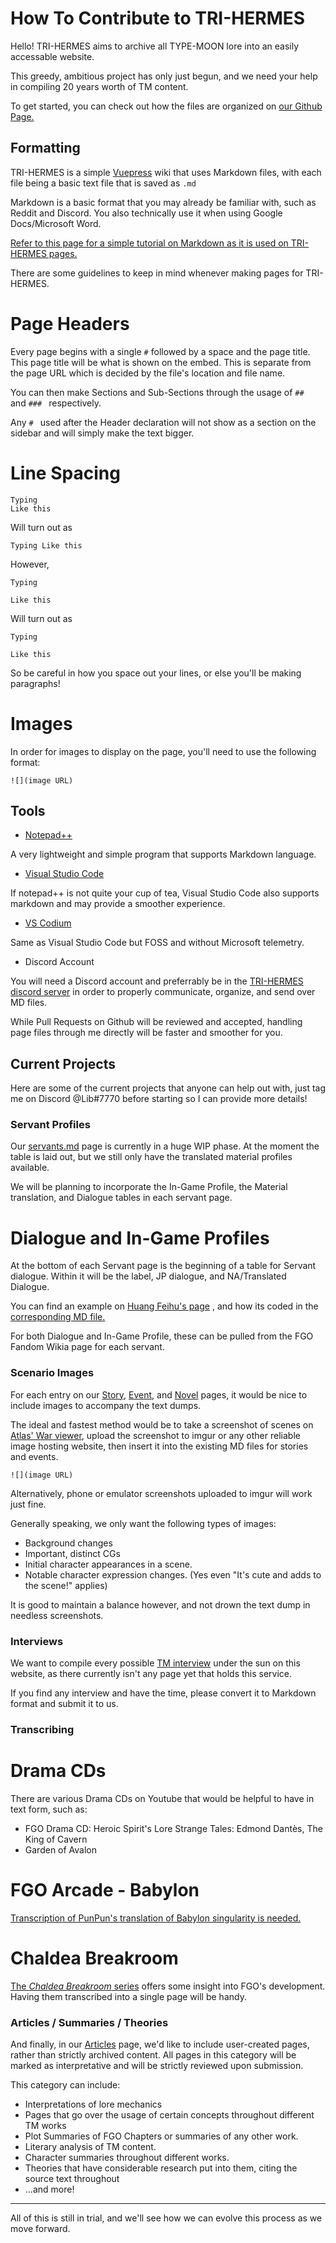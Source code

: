 # How To Contribute to TRI-HERMES  
  
Hello! TRI-HERMES aims to archive all TYPE-MOON lore into an easily accessable website.   
  
This greedy, ambitious project has only just begun, and we need your help in compiling 20 years worth of TM content.  
  
To get started, you can check out how the files are organized on [our Github Page.](https://github.com/r-grandorder/tri-hermes)  
  
  
## Formatting  
  
TRI-HERMES is a simple [Vuepress](https://v2.vuepress.vuejs.org/) wiki that uses Markdown files, with each file being a basic text file that is saved as `.md`  
  
Markdown is a basic format that you may already be familiar with, such as Reddit and Discord. You also technically use it when using Google Docs/Microsoft Word.  
  
[Refer to this page for a simple tutorial on Markdown as it is used on TRI-HERMES pages.](https://markdown-it.github.io/)  
  
There are some guidelines to keep in mind whenever making pages for TRI-HERMES.  
  
# Page Headers  
  
Every page begins with a single `#` followed by a space and the page title. This page title will be what is shown on the embed. This is separate from the page URL which is decided by the file's location and file name.  
  
You can then make Sections and Sub-Sections through the usage of `## ` and `### ` respectively.   
  
Any `# ` used after the Header declaration will not show as a section on the sidebar and will simply make the text bigger.  
  
# Line Spacing  
  
	Typing  
	Like this  
  
Will turn out as  
  
`Typing Like this`  
  
However,  
  
	Typing  
	  
	Like this  
  
Will turn out as  
  
`Typing`  
  
`Like this`  
  
So be careful in how you space out your lines, or else you'll be making paragraphs!  
  
# Images  
  
In order for images to display on the page, you'll need to use the following format:  
  
`![](image URL)`  
  
  
## Tools  
  
* [Notepad++](https://notepad-plus-plus.org/downloads/)  
  
A very lightweight and simple program that supports Markdown language.   
  
* [Visual Studio Code](https://code.visualstudio.com/)  
  
If notepad++ is not quite your cup of tea, Visual Studio Code also supports markdown and may provide a smoother experience.  
  
* [VS Codium](https://vscodium.com/)  
  
Same as Visual Studio Code but FOSS and without Microsoft telemetry.  
  
* Discord Account  
  
You will need a Discord account and preferrably be in the [TRI-HERMES discord server](https://discord.gg/GzxxEwjzpU) in order to properly communicate, organize, and send over MD files.  
  
While Pull Requests on Github will be reviewed and accepted, handling page files through me directly will be faster and smoother for you.  
  
## Current Projects  
  
Here are some of the current projects that anyone can help out with, just tag me on Discord @Lib#7770 before starting so I can provide more details!  
  
### Servant Profiles  
  
Our [servants.md](https://tri-hermes.org/servants.html) page is currently in a huge WIP phase. At the moment the table is laid out, but we still only have the translated material profiles available.  
  
We will be planning to incorporate the In-Game Profile, the Material translation, and Dialogue tables in each servant page.  
  
# Dialogue and In-Game Profiles  
  
At the bottom of each Servant page is the beginning of a table for Servant dialogue. Within it will be the label, JP dialogue, and NA/Translated Dialogue.  
  
You can find an example on [Huang Feihu's page](https://tri-hermes.org/Servants/Profiles/Huang-Feihu.html) , and how its coded in the [corresponding MD file.](https://github.com/r-grandorder/tri-hermes/edit/main/src/Servants/Profiles/Huang-Feihu.md)  
  
For both Dialogue and In-Game Profile, these can be pulled from the FGO Fandom Wikia page for each servant.  
  
### Scenario Images  
  
For each entry on our [Story](https://tri-hermes.org/story.html), [Event](https://tri-hermes.org/events.html), and [Novel](https://tri-hermes.org/novels.html) pages, it would be nice to include images to accompany the text dumps.  
  
The ideal and fastest method would be to take a screenshot of scenes on [Atlas' War viewer](https://apps.atlasacademy.io/db/JP/wars), upload the screenshot to imgur or any other reliable image hosting website, then insert it into the existing MD files for stories and events.  
  
`![](image URL)`  
  
Alternatively, phone or emulator screenshots uploaded to imgur will work just fine.  
  
Generally speaking, we only want the following types of images:  
  
* Background changes  
* Important, distinct CGs  
* Initial character appearances in a scene.  
* Notable character expression changes. (Yes even "It's cute and adds to the scene!" applies)  
  
It is good to maintain a balance however, and not drown the text dump in needless screenshots.  
  
### Interviews  
  
We want to compile every possible [TM interview](https://tri-hermes.org/interviews.html) under the sun on this website, as there currently isn't any page yet that holds this service.  
  
If you find any interview and have the time, please convert it to Markdown format and submit it to us.  
  
### Transcribing  
  
# Drama CDs  
  
There are various Drama CDs on Youtube that would be helpful to have in text form, such as:  
  
* FGO Drama CD: Heroic Spirit's Lore Strange Tales: Edmond Dantès, The King of Cavern  
* Garden of Avalon  
  
# FGO Arcade - Babylon  
  
[Transcription of PunPun's translation of Babylon singularity is needed.](https://www.youtube.com/watch?v=NZc-ANQ17gk&t=8s)  
  
# Chaldea Breakroom  
  
[The *Chaldea Breakroom* series](https://fate-go.us/chaldeabreakroom/) offers some insight into FGO's development. Having them transcribed into a single page will be handy.  
  
### Articles / Summaries / Theories  
  
And finally, in our [Articles](https://tri-hermes.org/articles.html) page, we'd like to include user-created pages, rather than strictly archived content. All pages in this category will be marked as interpretative and will be strictly reviewed upon submission.  
  
This category can include:   
  
* Interpretations of lore mechanics  
* Pages that go over the usage of certain concepts throughout different TM works  
* Plot Summaries of FGO Chapters or summaries of any other work.  
* Literary analysis of TM content.  
* Character summaries throughout different works.  
* Theories that have considerable research put into them, citing the source text throughout  
* ...and more!  
  
---  
  
All of this is still in trial, and we'll see how we can evolve this process as we move forward.   
